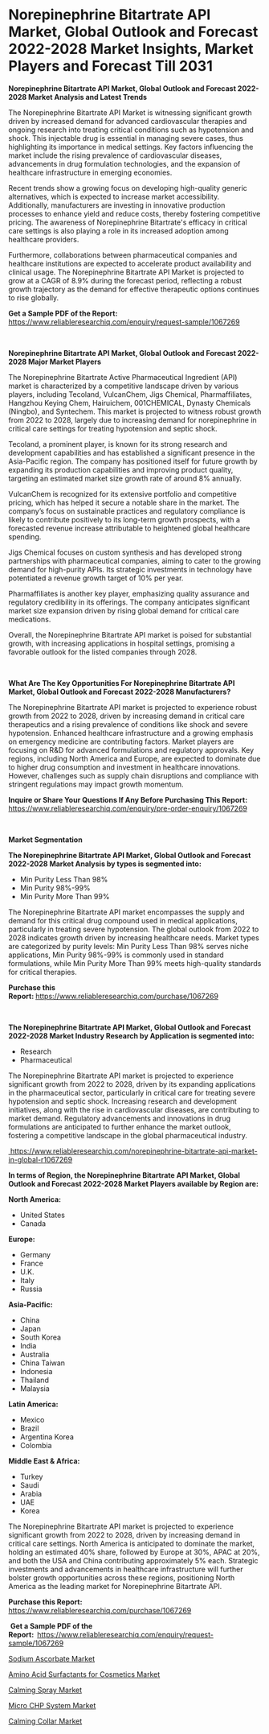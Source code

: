 <p><h1>Norepinephrine Bitartrate API Market, Global Outlook and Forecast 2022-2028 Market Insights, Market Players and Forecast Till 2031</h1></p><p><strong>Norepinephrine Bitartrate API Market, Global Outlook and Forecast 2022-2028 Market Analysis and Latest Trends</strong></p>
<p><p>The Norepinephrine Bitartrate API Market is witnessing significant growth driven by increased demand for advanced cardiovascular therapies and ongoing research into treating critical conditions such as hypotension and shock. This injectable drug is essential in managing severe cases, thus highlighting its importance in medical settings. Key factors influencing the market include the rising prevalence of cardiovascular diseases, advancements in drug formulation technologies, and the expansion of healthcare infrastructure in emerging economies.</p><p>Recent trends show a growing focus on developing high-quality generic alternatives, which is expected to increase market accessibility. Additionally, manufacturers are investing in innovative production processes to enhance yield and reduce costs, thereby fostering competitive pricing. The awareness of Norepinephrine Bitartrate's efficacy in critical care settings is also playing a role in its increased adoption among healthcare providers.</p><p>Furthermore, collaborations between pharmaceutical companies and healthcare institutions are expected to accelerate product availability and clinical usage. The Norepinephrine Bitartrate API Market is projected to grow at a CAGR of 8.9% during the forecast period, reflecting a robust growth trajectory as the demand for effective therapeutic options continues to rise globally.</p></p>
<p><strong>Get a Sample PDF of the Report:&nbsp;</strong> <a href="https://www.reliableresearchiq.com/enquiry/request-sample/1067269?utm_campaign=1088&utm_medium=2&utm_source=Github&utm_content=ia&utm_term=04122024&utm_id=norepinephrine-bitartrate-api-market-global-outlook-and-forecast-2022-2028">https://www.reliableresearchiq.com/enquiry/request-sample/1067269</a></p>
<p>&nbsp;</p>
<p><strong>Norepinephrine Bitartrate API Market, Global Outlook and Forecast 2022-2028 Major Market Players</strong></p>
<p><p>The Norepinephrine Bitartrate Active Pharmaceutical Ingredient (API) market is characterized by a competitive landscape driven by various players, including Tecoland, VulcanChem, Jigs Chemical, Pharmaffiliates, Hangzhou Keying Chem, Hairuichem, 001CHEMICAL, Dynasty Chemicals (Ningbo), and Syntechem. This market is projected to witness robust growth from 2022 to 2028, largely due to increasing demand for norepinephrine in critical care settings for treating hypotension and septic shock.</p><p>Tecoland, a prominent player, is known for its strong research and development capabilities and has established a significant presence in the Asia-Pacific region. The company has positioned itself for future growth by expanding its production capabilities and improving product quality, targeting an estimated market size growth rate of around 8% annually.</p><p>VulcanChem is recognized for its extensive portfolio and competitive pricing, which has helped it secure a notable share in the market. The company’s focus on sustainable practices and regulatory compliance is likely to contribute positively to its long-term growth prospects, with a forecasted revenue increase attributable to heightened global healthcare spending.</p><p>Jigs Chemical focuses on custom synthesis and has developed strong partnerships with pharmaceutical companies, aiming to cater to the growing demand for high-purity APIs. Its strategic investments in technology have potentiated a revenue growth target of 10% per year.</p><p>Pharmaffiliates is another key player, emphasizing quality assurance and regulatory credibility in its offerings. The company anticipates significant market size expansion driven by rising global demand for critical care medications.</p><p>Overall, the Norepinephrine Bitartrate API market is poised for substantial growth, with increasing applications in hospital settings, promising a favorable outlook for the listed companies through 2028.</p></p>
<p>&nbsp;</p>
<p><strong>What Are The Key Opportunities For Norepinephrine Bitartrate API Market, Global Outlook and Forecast 2022-2028 Manufacturers?</strong></p>
<p><p>The Norepinephrine Bitartrate API market is projected to experience robust growth from 2022 to 2028, driven by increasing demand in critical care therapeutics and a rising prevalence of conditions like shock and severe hypotension. Enhanced healthcare infrastructure and a growing emphasis on emergency medicine are contributing factors. Market players are focusing on R&D for advanced formulations and regulatory approvals. Key regions, including North America and Europe, are expected to dominate due to higher drug consumption and investment in healthcare innovations. However, challenges such as supply chain disruptions and compliance with stringent regulations may impact growth momentum.</p></p>
<p><strong>Inquire or Share Your Questions If Any Before Purchasing This Report:</strong> <a href="https://www.reliableresearchiq.com/enquiry/pre-order-enquiry/1067269?utm_campaign=1088&utm_medium=2&utm_source=Github&utm_content=ia&utm_term=04122024&utm_id=norepinephrine-bitartrate-api-market-global-outlook-and-forecast-2022-2028">https://www.reliableresearchiq.com/enquiry/pre-order-enquiry/1067269</a></p>
<p>&nbsp;</p>
<p><strong>Market Segmentation</strong></p>
<p><strong>The Norepinephrine Bitartrate API Market, Global Outlook and Forecast 2022-2028 Market Analysis by types is segmented into:</strong></p>
<p><ul><li>Min Purity Less Than 98%</li><li>Min Purity 98%-99%</li><li>Min Purity More Than 99%</li></ul></p>
<p><p>The Norepinephrine Bitartrate API market encompasses the supply and demand for this critical drug compound used in medical applications, particularly in treating severe hypotension. The global outlook from 2022 to 2028 indicates growth driven by increasing healthcare needs. Market types are categorized by purity levels: Min Purity Less Than 98% serves niche applications, Min Purity 98%-99% is commonly used in standard formulations, while Min Purity More Than 99% meets high-quality standards for critical therapies.</p></p>
<p><strong>Purchase this Report:&nbsp;</strong><a href="https://www.reliableresearchiq.com/purchase/1067269?utm_campaign=1088&utm_medium=2&utm_source=Github&utm_content=ia&utm_term=04122024&utm_id=norepinephrine-bitartrate-api-market-global-outlook-and-forecast-2022-2028">https://www.reliableresearchiq.com/purchase/1067269</a></p>
<p>&nbsp;</p>
<p><strong>The Norepinephrine Bitartrate API Market, Global Outlook and Forecast 2022-2028 Market Industry Research by Application is segmented into:</strong></p>
<p><ul><li>Research</li><li>Pharmaceutical</li></ul></p>
<p><p>The Norepinephrine Bitartrate API market is projected to experience significant growth from 2022 to 2028, driven by its expanding applications in the pharmaceutical sector, particularly in critical care for treating severe hypotension and septic shock. Increasing research and development initiatives, along with the rise in cardiovascular diseases, are contributing to market demand. Regulatory advancements and innovations in drug formulations are anticipated to further enhance the market outlook, fostering a competitive landscape in the global pharmaceutical industry.</p></p>
<p><a href="https://www.reliableresearchiq.com/norepinephrine-bitartrate-api-market-in-global-r1067269?utm_campaign=1088&utm_medium=2&utm_source=Github&utm_content=ia&utm_term=04122024&utm_id=norepinephrine-bitartrate-api-market-global-outlook-and-forecast-2022-2028">&nbsp;https://www.reliableresearchiq.com/norepinephrine-bitartrate-api-market-in-global-r1067269</a></p>
<p><strong>In terms of Region, the Norepinephrine Bitartrate API Market, Global Outlook and Forecast 2022-2028 Market Players available by Region are:</strong></p>
<p>
    <p> <strong> North America: </strong>
        <ul>
            <li>United States</li>
            <li>Canada</li>
        </ul>
        </p> 
    <p> <strong> Europe: </strong>
        <ul>
            <li>Germany</li>
            <li>France</li>
            <li>U.K.</li>
            <li>Italy</li>
            <li>Russia</li>
        </ul>
        </p> 
    <p> <strong> Asia-Pacific: </strong>
        <ul>
            <li>China</li>
            <li>Japan</li>
            <li>South Korea</li>
            <li>India</li>
            <li>Australia</li>
            <li>China Taiwan</li>
            <li>Indonesia</li>
            <li>Thailand</li>
            <li>Malaysia</li>
        </ul>
        </p> 
    <p> <strong> Latin America: </strong>
        <ul>
            <li>Mexico</li>
            <li>Brazil</li>
            <li>Argentina Korea</li>
            <li>Colombia</li>
        </ul>
        </p> 
    <p> <strong> Middle East & Africa: </strong>
        <ul>
            <li>Turkey</li>
            <li>Saudi</li>
            <li>Arabia</li>
            <li>UAE</li>
            <li>Korea</li>
        </ul>
    </p>
    </p>
<p><p>The Norepinephrine Bitartrate API market is projected to experience significant growth from 2022 to 2028, driven by increasing demand in critical care settings. North America is anticipated to dominate the market, holding an estimated 40% share, followed by Europe at 30%, APAC at 20%, and both the USA and China contributing approximately 5% each. Strategic investments and advancements in healthcare infrastructure will further bolster growth opportunities across these regions, positioning North America as the leading market for Norepinephrine Bitartrate API.</p></p>
<p><strong>Purchase this Report: </strong><a href="https://www.reliableresearchiq.com/purchase/1067269?utm_campaign=1088&utm_medium=2&utm_source=Github&utm_content=ia&utm_term=04122024&utm_id=norepinephrine-bitartrate-api-market-global-outlook-and-forecast-2022-2028">https://www.reliableresearchiq.com/purchase/1067269</a></p>
<p>&nbsp;<strong>Get a Sample PDF of the Report:&nbsp;&nbsp;</strong><a href="https://www.reliableresearchiq.com/enquiry/request-sample/1067269?utm_campaign=1088&utm_medium=2&utm_source=Github&utm_content=ia&utm_term=04122024&utm_id=norepinephrine-bitartrate-api-market-global-outlook-and-forecast-2022-2028">https://www.reliableresearchiq.com/enquiry/request-sample/1067269</a></p>
<p><strong></strong></p>
<p><p><a href="https://www.linkedin.com/pulse/sodium-ascorbate-market-revolution-2024-2031-trends-shaping-a4fxe?utm_campaign=1088&utm_medium=2&utm_source=Github&utm_content=ia&utm_term=04122024&utm_id=norepinephrine-bitartrate-api-market-global-outlook-and-forecast-2022-2028">Sodium Ascorbate Market</a></p><p><a href="https://issuu.com/reportprime-2/docs/amino-acid-surfactants-for-cosmetics-market-size-2?utm_campaign=1088&utm_medium=2&utm_source=Github&utm_content=ia&utm_term=04122024&utm_id=norepinephrine-bitartrate-api-market-global-outlook-and-forecast-2022-2028">Amino Acid Surfactants for Cosmetics Market</a></p><p><a href="https://www.linkedin.com/pulse/calming-spray-market-size-average-cagr-66-revenue-generationkey-dbjge?utm_campaign=1088&utm_medium=2&utm_source=Github&utm_content=ia&utm_term=04122024&utm_id=norepinephrine-bitartrate-api-market-global-outlook-and-forecast-2022-2028">Calming Spray Market</a></p><p><a href="https://issuu.com/reportprime-2/docs/micro-chp-system-market-size-2030.pptx?utm_campaign=1088&utm_medium=2&utm_source=Github&utm_content=ia&utm_term=04122024&utm_id=norepinephrine-bitartrate-api-market-global-outlook-and-forecast-2022-2028">Micro CHP System Market</a></p><p><a href="https://www.linkedin.com/pulse/calming-collar-market-forecasts-trends-impact-analysis-2024-zgkkc?utm_campaign=1088&utm_medium=2&utm_source=Github&utm_content=ia&utm_term=04122024&utm_id=norepinephrine-bitartrate-api-market-global-outlook-and-forecast-2022-2028">Calming Collar Market</a></p></p>